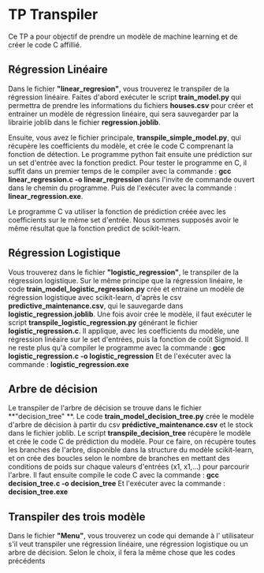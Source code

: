 # TP Transpiler

Ce TP a pour objectif de prendre un modèle de machine learning et de créer le code C affillié.

## Régression Linéaire

Dans le fichier **"linear_regresion"**, vous trouverez le transpiler de la régression linéaire.
Faites d'abord exécuter le script **train_model.py** qui permettra de prendre les informations du fichiers **houses.csv** pour créer et entrainer un modèle de régression linéaire, qui sera sauvegarder par la librairie joblib dans le fichier **regression.joblib**.

Ensuite, vous avez le fichier principale, **transpile_simple_model.py**, qui récupère les coefficients du modèle, et crée le code C comprenant la fonction de détection. Le programme python fait ensuite une prédiction sur un set d'entrée avec la fonction predict.
Pour tester le programme en C, il suffit dans un premier temps de le compiler avec la commande : **gcc linear_regression.c -o linear_regression** dans l'invite de commande ouvert dans le chemin du programme. Puis de l'exécuter avec la commande : **linear_regression.exe**.

Le programme C va utiliser la fonction de prédiction créée avec les coefficients sur le même set d'entrée. Nous sommes supposés avoir le même résultat que la fonction predict de scikit-learn.

## Régression Logistique

Vous trouverez dans le fichier **"logistic_regression"**, le transpiler de la régression logistique.
Sur le même principe que la régression linéaire, le code **train_model_logistic_regression.py** crée et entraine un modèle de régression logistique avec scikit-learn, d'après le csv **predictive_maintenance.csv**, qui le sauvegarde dans **logistic_regression.joblib**.
Une fois avoir crée le modèle, il faut exécuter le script **transpile_logistic_regression.py** générant le fichier **logistic_regression.c**. Il applique, avec les coefficients du modèle, une régression linéaire sur le set d'entrées, puis la fonction de coût Sigmoid.
Il ne reste plus qu'à compiler le programme avec la commande : **gcc logistic_regression.c -o logistic_regression**
Et de l'exécuter avec la commande : **logistic_regression.exe**

## Arbre de décision

Le transpiler de l'arbre de décision se trouve dans le fichier **"decision_tree" **.
Le code **train_model_decision_tree.py** crée le modèle d'arbre de décision à partir du csv **prédictive_maintenance.csv** et le stock dans le fichier joblib.
Le script **transpile_decision_tree** récupère le modèle et crée le code C de prédiction du modèle. Pour ce faire, on récupère toutes les branches de l'arbre, disponible dans la structure du modèle scikit-learn, et on crée des boucles selon le nombre de branches en mettant des conditions de poids sur chaque valeurs d'entrées (x1, x1,...) pour parcourir l'arbre.
Il faut ensuite compile le code C avec la commande : **gcc decision_tree.c -o decision_tree**
Et l'exécuter avec la commande : **decision_tree.exe**

## Transpiler des trois modèle

Dans le fichier **"Menu"**, vous trouverez un code qui demande à l' utilisateur s'il veut transpiler une régression linéaire, une régression logistique ou un arbre de décision.
Selon le choix, il fera la même chose que les codes précédents
